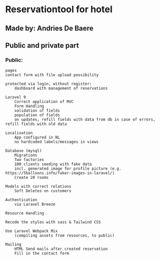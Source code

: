 # Reservationtool for hotel
## Made by: Andries De Baere

## Public and private part
### Public:
    pages
    contact form with file upload possibility
    
    protected via login, without register:
        dashboard with management of reservations

    Laravel 9
        Correct application of MVC
        Form Handling
        validation of fields
        population of fields
        on updates, refill fields with data from db in case of errors, refill fields with old data
 
    Localisation
        App configured in NL
        no hardcoded labels/messages in views 

    Database (mysql)
        Migrations
        Two factories
        100 clients seeding with fake data
        incl. generated image for profile picture (e.g. https://5balloons.info/faker-images-in-laravel/)
        Create 20 rooms

    Models with correct relations
        Soft Deletes on customers

    Authentication
        via Laravel Breeze

    Resource Handling
    
    Recode the styles with sass & Tailwind CSS

    Use Laravel Webpack Mix 
        (compiling assets from resources, to public)
 
    Mailing
        HTML Send mails after created reservation
        Fill in the contact form
